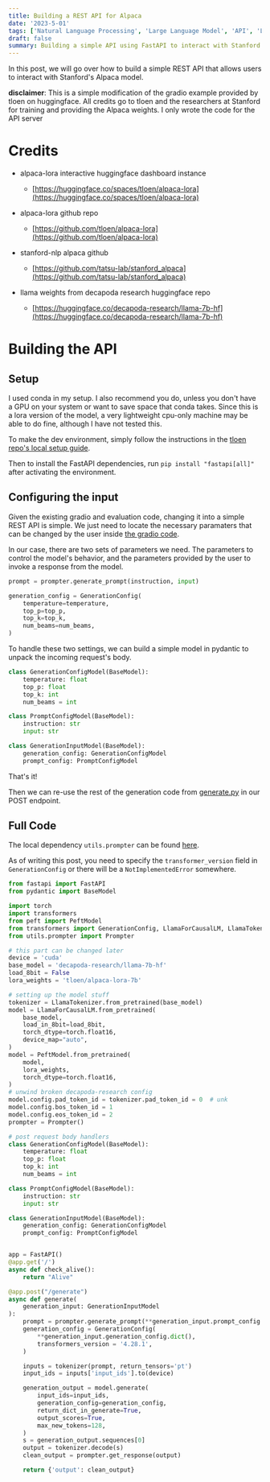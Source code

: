 ```yaml
---
title: Building a REST API for Alpaca
date: '2023-5-01'
tags: ['Natural Language Processing', 'Large Language Model', 'API', 'LLAMA', 'ALPACA']
draft: false
summary: Building a simple API using FastAPI to interact with Stanford NLP's Alpaca model
---
```


In this post, we will go over how to build a simple REST API that allows users to interact with Stanford's Alpaca model.

**disclaimer**: This is a simple modification of the gradio example provided by tloen on huggingface. All credits go to tloen and the researchers at Stanford for training and providing the Alpaca weights. I only wrote the code for the API server

# Credits

- alpaca-lora interactive huggingface dashboard instance

  - [https://huggingface.co/spaces/tloen/alpaca-lora](https://huggingface.co/spaces/tloen/alpaca-lora)

- alpaca-lora github repo

  - [https://github.com/tloen/alpaca-lora](https://github.com/tloen/alpaca-lora)

- stanford-nlp alpaca github

  - [https://github.com/tatsu-lab/stanford_alpaca](https://github.com/tatsu-lab/stanford_alpaca)

- llama weights from decapoda research huggingface repo
  - [https://huggingface.co/decapoda-research/llama-7b-hf](https://huggingface.co/decapoda-research/llama-7b-hf)

# Building the API

## Setup

I used conda in my setup. I also recommend you do, unless you don't have a GPU on your system or want to save space that conda takes. Since this is a lora version of the model, a very lightweight cpu-only machine may be able to do fine, although I have not tested this.

To make the dev environment, simply follow the instructions in the [tloen repo's local setup guide](https://github.com/tloen/alpaca-lora#local-setup).

Then to install the FastAPI dependencies, run `pip install "fastapi[all]"` after activating the environment.

## Configuring the input

Given the existing gradio and evaluation code, changing it into a simple REST API is simple. We just need to locate the necessary paramaters that can be changed by the user inside [the gradio code](https://github.com/tloen/alpaca-lora/blob/main/generate.py).

In our case, there are two sets of parameters we need. The parameters to control the model's behavior, and the parameters provided by the user to invoke a response from the model.

```python
prompt = prompter.generate_prompt(instruction, input)
```

```python
generation_config = GenerationConfig(
    temperature=temperature,
    top_p=top_p,
    top_k=top_k,
    num_beams=num_beams,
)
```

To handle these two settings, we can build a simple model in pydantic to unpack the incoming request's body.

```python
class GenerationConfigModel(BaseModel):
    temperature: float
    top_p: float
    top_k: int
    num_beams = int

class PromptConfigModel(BaseModel):
    instruction: str
    input: str

class GenerationInputModel(BaseModel):
    generation_config: GenerationConfigModel
    prompt_config: PromptConfigModel
```

That's it!

Then we can re-use the rest of the generation code from [generate.py](https://github.com/tloen/alpaca-lora/blob/main/generate.py) in our POST endpoint.

## Full Code

The local dependency `utils.prompter` can be found [here](https://github.com/tloen/alpaca-lora/blob/main/utils/prompter.py).

As of writing this post, you need to specify the `transformer_version` field in `GenerationConfig` or there will be a `NotImplementedError` somewhere.

```python
from fastapi import FastAPI
from pydantic import BaseModel

import torch
import transformers
from peft import PeftModel
from transformers import GenerationConfig, LlamaForCausalLM, LlamaTokenizer
from utils.prompter import Prompter

# this part can be changed later
device = 'cuda'
base_model = 'decapoda-research/llama-7b-hf'
load_8bit = False
lora_weights = 'tloen/alpaca-lora-7b'

# setting up the model stuff
tokenizer = LlamaTokenizer.from_pretrained(base_model)
model = LlamaForCausalLM.from_pretrained(
    base_model,
    load_in_8bit=load_8bit,
    torch_dtype=torch.float16,
    device_map="auto",
)
model = PeftModel.from_pretrained(
    model,
    lora_weights,
    torch_dtype=torch.float16,
)
# unwind broken decapoda-research config
model.config.pad_token_id = tokenizer.pad_token_id = 0  # unk
model.config.bos_token_id = 1
model.config.eos_token_id = 2
prompter = Prompter()

# post request body handlers
class GenerationConfigModel(BaseModel):
    temperature: float
    top_p: float
    top_k: int
    num_beams = int

class PromptConfigModel(BaseModel):
    instruction: str
    input: str

class GenerationInputModel(BaseModel):
    generation_config: GenerationConfigModel
    prompt_config: PromptConfigModel


app = FastAPI()
@app.get('/')
async def check_alive():
    return "Alive"

@app.post("/generate")
async def generate(
    generation_input: GenerationInputModel
):
    prompt = prompter.generate_prompt(**generation_input.prompt_config.dict())
    generation_config = GenerationConfig(
        **generation_input.generation_config.dict(),
        transformers_version = '4.28.1',
    )

    inputs = tokenizer(prompt, return_tensors='pt')
    input_ids = inputs['input_ids'].to(device)

    generation_output = model.generate(
        input_ids=input_ids,
        generation_config=generation_config,
        return_dict_in_generate=True,
        output_scores=True,
        max_new_tokens=128,
    )
    s = generation_output.sequences[0]
    output = tokenizer.decode(s)
    clean_output = prompter.get_response(output)

    return {'output': clean_output}
```
